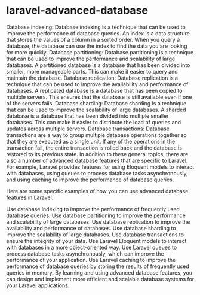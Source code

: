 # laravel-advanced-database

Database indexing: Database indexing is a technique that can be used to improve the performance of database queries. An index is a data structure that stores the values of a column in a sorted order. When you query a database, the database can use the index to find the data you are looking for more quickly.
Database partitioning: Database partitioning is a technique that can be used to improve the performance and scalability of large databases. A partitioned database is a database that has been divided into smaller, more manageable parts. This can make it easier to query and maintain the database.
Database replication: Database replication is a technique that can be used to improve the availability and performance of databases. A replicated database is a database that has been copied to multiple servers. This ensures that the database is still available even if one of the servers fails.
Database sharding: Database sharding is a technique that can be used to improve the scalability of large databases. A sharded database is a database that has been divided into multiple smaller databases. This can make it easier to distribute the load of queries and updates across multiple servers.
Database transactions: Database transactions are a way to group multiple database operations together so that they are executed as a single unit. If any of the operations in the transaction fail, the entire transaction is rolled back and the database is restored to its previous state.
In addition to these general topics, there are also a number of advanced database features that are specific to Laravel. For example, Laravel provides features for using Eloquent models to interact with databases, using queues to process database tasks asynchronously, and using caching to improve the performance of database queries.

Here are some specific examples of how you can use advanced database features in Laravel:

Use database indexing to improve the performance of frequently used database queries.
Use database partitioning to improve the performance and scalability of large databases.
Use database replication to improve the availability and performance of databases.
Use database sharding to improve the scalability of large databases.
Use database transactions to ensure the integrity of your data.
Use Laravel Eloquent models to interact with databases in a more object-oriented way.
Use Laravel queues to process database tasks asynchronously, which can improve the performance of your application.
Use Laravel caching to improve the performance of database queries by storing the results of frequently used queries in memory.
By learning and using advanced database features, you can design and implement more efficient and scalable database systems for your Laravel applications.
